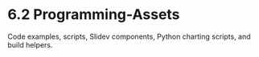 # 6.2 Programming-Assets

Code examples, scripts, Slidev components, Python charting scripts, and build helpers.
